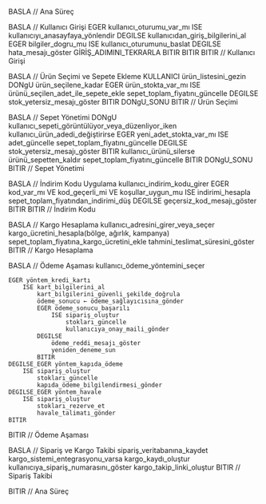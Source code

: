 BASLA  // Ana Süreç

BASLA  // Kullanıcı Girişi
    EGER kullanıcı_oturumu_var_mı 
        ISE kullanıcıyı_anasayfaya_yönlendir
    DEGILSE
        kullanıcıdan_giriş_bilgilerini_al
        EGER bilgiler_dogru_mu 
            ISE kullanıcı_oturumunu_baslat
        DEGILSE
            hata_mesajı_göster
            GİRİŞ_ADIMINI_TEKRARLA
        BITIR
    BITIR
BITIR  // Kullanıcı Girişi

BASLA  // Ürün Seçimi ve Sepete Ekleme
    KULLANICI ürün_listesini_gezin
    DONgU ürün_seçilene_kadar
        EGER ürün_stokta_var_mı 
            ISE ürünü_seçilen_adet_ile_sepete_ekle
                sepet_toplam_fiyatını_güncelle
        DEGILSE
            stok_yetersiz_mesajı_göster
        BITIR
    DONgU_SONU
BITIR  // Ürün Seçimi

BASLA  // Sepet Yönetimi
    DONgU kullanıcı_sepeti_görüntülüyor_veya_düzenliyor_iken
        kullanıcı_ürün_adedi_değiştirirse 
            EGER yeni_adet_stokta_var_mı 
                ISE adet_güncelle
                    sepet_toplam_fiyatını_güncelle
            DEGILSE
                stok_yetersiz_mesajı_göster
            BITIR
        kullanıcı_ürünü_silerse
            ürünü_sepetten_kaldır
            sepet_toplam_fiyatını_güncelle
        BITIR
    DONgU_SONU
BITIR  // Sepet Yönetimi

BASLA  // İndirim Kodu Uygulama
    kullanıcı_indirim_kodu_girer
    EGER kod_var_mı VE kod_geçerli_mi VE koşullar_uygun_mu
        ISE indirimi_hesapla
            sepet_toplam_fiyatından_indirimi_düş
    DEGILSE
        geçersiz_kod_mesajı_göster
    BITIR
BITIR  // İndirim Kodu

BASLA  // Kargo Hesaplama
    kullanıcı_adresini_girer_veya_seçer
    kargo_ücretini_hesapla(bölge, ağırlık, kampanya)
    sepet_toplam_fiyatına_kargo_ücretini_ekle
    tahmini_teslimat_süresini_göster
BITIR  // Kargo Hesaplama

BASLA  // Ödeme Aşaması
    kullanıcı_ödeme_yöntemini_seçer

    EGER yöntem_kredi_kartı 
        ISE kart_bilgilerini_al
            kart_bilgilerini_güvenli_şekilde_doğrula
            ödeme_sonucu ← ödeme_sağlayıcısına_gönder
            EGER ödeme_sonucu_başarılı 
                ISE sipariş_oluştur
                    stokları_güncelle
                    kullanıcıya_onay_maili_gönder
            DEGILSE
                ödeme_reddi_mesajı_göster
                yeniden_deneme_sun
            BITIR
    DEGILSE_EGER yöntem_kapıda_ödeme 
        ISE sipariş_oluştur
            stokları_güncelle
            kapıda_ödeme_bilgilendirmesi_gönder
    DEGILSE_EGER yöntem_havale 
        ISE sipariş_oluştur
            stokları_rezerve_et
            havale_talimatı_gönder
    BITIR
BITIR  // Ödeme Aşaması

BASLA  // Sipariş ve Kargo Takibi
    sipariş_veritabanına_kaydet
    kargo_sistemi_entegrasyonu_varsa
        kargo_kaydı_oluştur
    kullanıcıya_sipariş_numarasını_göster
    kargo_takip_linki_oluştur
BITIR  // Sipariş Takibi

BITIR  // Ana Süreç

